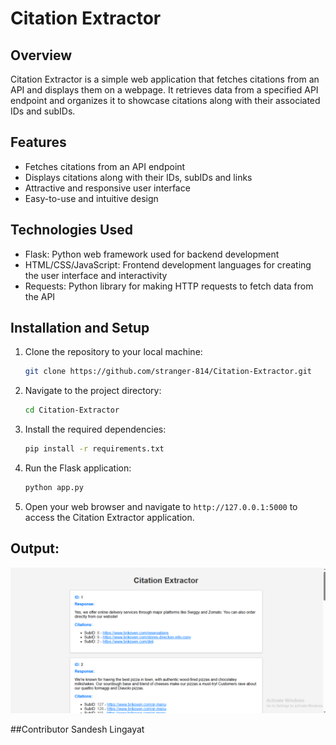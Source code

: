 # Citation Extractor

## Overview
Citation Extractor is a simple web application that fetches citations from an API and displays them on a webpage. It retrieves data from a specified API endpoint and organizes it to showcase citations along with their associated IDs and subIDs.

## Features
- Fetches citations from an API endpoint
- Displays citations along with their IDs, subIDs and links
- Attractive and responsive user interface
- Easy-to-use and intuitive design

## Technologies Used
- Flask: Python web framework used for backend development
- HTML/CSS/JavaScript: Frontend development languages for creating the user interface and interactivity
- Requests: Python library for making HTTP requests to fetch data from the API

## Installation and Setup
1. Clone the repository to your local machine:
    ```bash
    git clone https://github.com/stranger-814/Citation-Extractor.git
    ```

2. Navigate to the project directory:
    ```bash
    cd Citation-Extractor
    ```

3. Install the required dependencies:
    ```bash
    pip install -r requirements.txt
    ```

4. Run the Flask application:
    ```bash
    python app.py
    ```

5. Open your web browser and navigate to `http://127.0.0.1:5000` to access the Citation Extractor application.

## Output:
![alt text](image.png)

##Contributor 
Sandesh Lingayat
